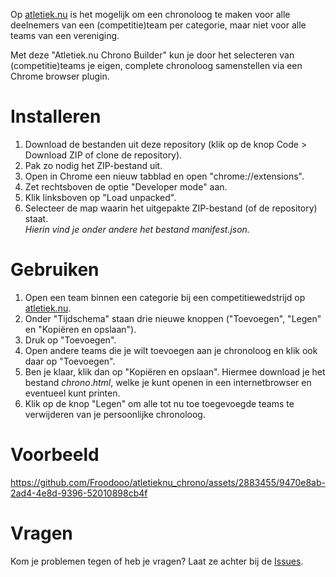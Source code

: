 Op [atletiek.nu](https://www.atletiek.nu/) is het mogelijk om een chronoloog te maken voor alle deelnemers van een (competitie)team per categorie, maar niet voor alle teams van een vereniging.

Met deze "Atletiek.nu Chrono Builder" kun je door het selecteren van (competitie)teams je eigen, complete chronoloog samenstellen via een Chrome browser plugin.

# Installeren
1. Download de bestanden uit deze repository (klik op de knop Code > Download ZIP of clone de repository).
2. Pak zo nodig het ZIP-bestand uit.
3. Open in Chrome een nieuw tabblad en open "chrome://extensions".
4. Zet rechtsboven de optie "Developer mode" aan.
5. Klik linksboven op "Load unpacked".
6. Selecteer de map waarin het uitgepakte ZIP-bestand (of de repository) staat.\
_Hierin vind je onder andere het bestand $manifest.json$._

# Gebruiken
1. Open een team binnen een categorie bij een competitiewedstrijd op [atletiek.nu](https://www.atletiek.nu/).
2. Onder "Tijdschema" staan drie nieuwe knoppen ("Toevoegen", "Legen" en "Kopiëren en opslaan").
3. Druk op "Toevoegen".
4. Open andere teams die je wilt toevoegen aan je chronoloog en klik ook daar op "Toevoegen".
5. Ben je klaar, klik dan op "Kopiëren en opslaan". Hiermee download je het bestand $chrono.html$, welke je kunt openen in een internetbrowser en eventueel kunt printen.
6. Klik op de knop "Legen" om alle tot nu toe toegevoegde teams te verwijderen van je persoonlijke chronoloog.

# Voorbeeld
https://github.com/Froodooo/atletieknu_chrono/assets/2883455/9470e8ab-2ad4-4e8d-9396-52010898cb4f

# Vragen
Kom je problemen tegen of heb je vragen? Laat ze achter bij de [Issues](https://github.com/Froodooo/atletieknu_chrono/issues).

